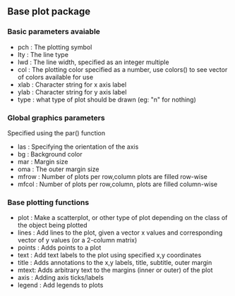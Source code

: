 ## Base plot package 

### Basic parameters avaiable

* pch : The plotting symbol
* lty : The line type 
* lwd : The line width, specified as an integer multiple
* col : The plotting color specified as a number, use colors() to see vector of colors available for use 
* xlab : Character string for x axis label 
* ylab : Character string for y axis label
* type : what type of plot should be drawn (eg: "n" for nothing)

### Global graphics parameters 

Specified using the par() function
  
* las : Specifying the orientation of the axis
* bg : Background color 
* mar : Margin size
* oma : The outer margin size 
* mfrow : Number of plots per row,column plots are filled row-wise
* mfcol : Number of plots per row,column, plots are filled column-wise

### Base plotting functions 

* plot : Make a scatterplot, or other type of plot depending on the class of the object being plotted
* lines : Add lines to the plot, given a vector x values and corresponding vector of y values (or a 2-column matrix)
* points : Adds points to a plot
* text : Add text labels to the plot using specified x,y coordinates
* title : Adds annotations to the x,y labels, title, subtitle, outer margin
* mtext: Adds arbitrary text to the margins (inner or outer) of the plot
* axis : Adding axis ticks/labels
* legend : Add legends to plots
